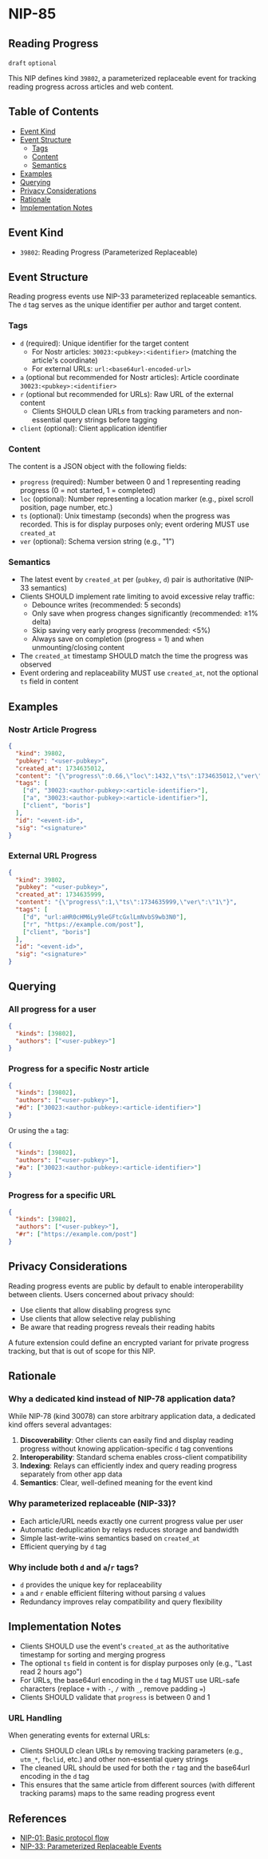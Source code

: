 # NIP-85

## Reading Progress

`draft` `optional`

This NIP defines kind `39802`, a parameterized replaceable event for tracking reading progress across articles and web content.

## Table of Contents

* [Event Kind](#event-kind)
* [Event Structure](#event-structure)
  * [Tags](#tags)
  * [Content](#content)
  * [Semantics](#semantics)
* [Examples](#examples)
* [Querying](#querying)
* [Privacy Considerations](#privacy-considerations)
* [Rationale](#rationale)
* [Implementation Notes](#implementation-notes)

## Event Kind

- `39802`: Reading Progress (Parameterized Replaceable)

## Event Structure

Reading progress events use NIP-33 parameterized replaceable semantics. The `d` tag serves as the unique identifier per author and target content.

### Tags

- `d` (required): Unique identifier for the target content
  - For Nostr articles: `30023:<pubkey>:<identifier>` (matching the article's coordinate)
  - For external URLs: `url:<base64url-encoded-url>`
- `a` (optional but recommended for Nostr articles): Article coordinate `30023:<pubkey>:<identifier>`
- `r` (optional but recommended for URLs): Raw URL of the external content
  - Clients SHOULD clean URLs from tracking parameters and non-essential query strings before tagging
- `client` (optional): Client application identifier

### Content

The content is a JSON object with the following fields:

- `progress` (required): Number between 0 and 1 representing reading progress (0 = not started, 1 = completed)
- `loc` (optional): Number representing a location marker (e.g., pixel scroll position, page number, etc.)
- `ts` (optional): Unix timestamp (seconds) when the progress was recorded. This is for display purposes only; event ordering MUST use `created_at`
- `ver` (optional): Schema version string (e.g., "1")

### Semantics

- The latest event by `created_at` per (`pubkey`, `d`) pair is authoritative (NIP-33 semantics)
- Clients SHOULD implement rate limiting to avoid excessive relay traffic:
  - Debounce writes (recommended: 5 seconds)
  - Only save when progress changes significantly (recommended: ≥1% delta)
  - Skip saving very early progress (recommended: <5%)
  - Always save on completion (progress = 1) and when unmounting/closing content
- The `created_at` timestamp SHOULD match the time the progress was observed
- Event ordering and replaceability MUST use `created_at`, not the optional `ts` field in content

## Examples

### Nostr Article Progress

```json
{
  "kind": 39802,
  "pubkey": "<user-pubkey>",
  "created_at": 1734635012,
  "content": "{\"progress\":0.66,\"loc\":1432,\"ts\":1734635012,\"ver\":\"1\"}",
  "tags": [
    ["d", "30023:<author-pubkey>:<article-identifier>"],
    ["a", "30023:<author-pubkey>:<article-identifier>"],
    ["client", "boris"]
  ],
  "id": "<event-id>",
  "sig": "<signature>"
}
```

### External URL Progress

```json
{
  "kind": 39802,
  "pubkey": "<user-pubkey>",
  "created_at": 1734635999,
  "content": "{\"progress\":1,\"ts\":1734635999,\"ver\":\"1\"}",
  "tags": [
    ["d", "url:aHR0cHM6Ly9leGFtcGxlLmNvbS9wb3N0"],
    ["r", "https://example.com/post"],
    ["client", "boris"]
  ],
  "id": "<event-id>",
  "sig": "<signature>"
}
```

## Querying

### All progress for a user

```json
{
  "kinds": [39802],
  "authors": ["<user-pubkey>"]
}
```

### Progress for a specific Nostr article

```json
{
  "kinds": [39802],
  "authors": ["<user-pubkey>"],
  "#d": ["30023:<author-pubkey>:<article-identifier>"]
}
```

Or using the `a` tag:

```json
{
  "kinds": [39802],
  "authors": ["<user-pubkey>"],
  "#a": ["30023:<author-pubkey>:<article-identifier>"]
}
```

### Progress for a specific URL

```json
{
  "kinds": [39802],
  "authors": ["<user-pubkey>"],
  "#r": ["https://example.com/post"]
}
```

## Privacy Considerations

Reading progress events are public by default to enable interoperability between clients. Users concerned about privacy should:

- Use clients that allow disabling progress sync
- Use clients that allow selective relay publishing
- Be aware that reading progress reveals their reading habits

A future extension could define an encrypted variant for private progress tracking, but that is out of scope for this NIP.

## Rationale

### Why a dedicated kind instead of NIP-78 application data?

While NIP-78 (kind 30078) can store arbitrary application data, a dedicated kind offers several advantages:

1. **Discoverability**: Other clients can easily find and display reading progress without knowing application-specific `d` tag conventions
2. **Interoperability**: Standard schema enables cross-client compatibility
3. **Indexing**: Relays can efficiently index and query reading progress separately from other app data
4. **Semantics**: Clear, well-defined meaning for the event kind

### Why parameterized replaceable (NIP-33)?

- Each article/URL needs exactly one current progress value per user
- Automatic deduplication by relays reduces storage and bandwidth
- Simple last-write-wins semantics based on `created_at`
- Efficient querying by `d` tag

### Why include both `d` and `a`/`r` tags?

- `d` provides the unique key for replaceability
- `a` and `r` enable efficient filtering without parsing `d` values
- Redundancy improves relay compatibility and query flexibility

## Implementation Notes

- Clients SHOULD use the event's `created_at` as the authoritative timestamp for sorting and merging progress
- The optional `ts` field in content is for display purposes only (e.g., "Last read 2 hours ago")
- For URLs, the base64url encoding in the `d` tag MUST use URL-safe characters (replace `+` with `-`, `/` with `_`, remove padding `=`)
- Clients SHOULD validate that `progress` is between 0 and 1

### URL Handling

When generating events for external URLs:

- Clients SHOULD clean URLs by removing tracking parameters (e.g., `utm_*`, `fbclid`, etc.) and other non-essential query strings
- The cleaned URL should be used for both the `r` tag and the base64url encoding in the `d` tag
- This ensures that the same article from different sources (with different tracking params) maps to the same reading progress event

## References

- [NIP-01: Basic protocol flow](https://github.com/nostr-protocol/nips/blob/master/01.md)
- [NIP-33: Parameterized Replaceable Events](https://github.com/nostr-protocol/nips/blob/master/33.md)

